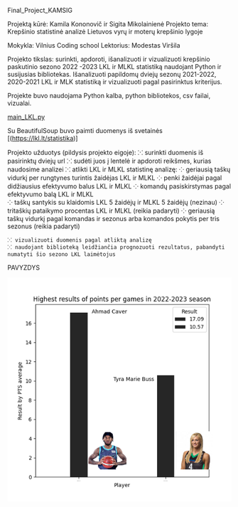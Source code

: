 Final_Project_KAMSIG

Projektą kūrė: Kamila Kononovič ir Sigita Mikolainienė
Projekto tema: Krepšinio statistinė analizė Lietuvos vyrų ir moterų krepšinio lygoje

Mokykla: Vilnius Coding school
Lektorius: Modestas Viršila


Projekto tikslas: surinkti, apdoroti, išanalizuoti ir vizualizuoti krepšinio paskutinio sezono 2022 -2023 LKL ir MLKL
statistiką naudojant Python ir susijusias bibliotekas. Išanalizuoti papildomų dviejų sezonų 2021-2022, 2020-2021 LKL ir
MLK  statistiką ir vizualizuoti pagal pasirinktus kriterijus.

Projekte buvo naudojama Python kalba, python bibliotekos, csv failai, vizualai.

[main_LKL.py](main_LKL.py)

Su BeautifulSoup buvo paimti duomenys iš svetainės [(https://lkl.lt/statistika)] 


Projekto užduotys (pildysis projekto eigoje):
    ⁙ surinkti duomenis iš pasirinktų dviejų url
    ⁙ sudėti juos į lentelė ir apdoroti reikšmes, kurias naudosime analizei
    ⁙ atlikti LKL ir MLKL  statistinę analizę:
        ⁘ geriausią taškų vidurkį per rungtynes turintis žaidėjas LKL ir MLKL
        ⁘ penki žaidėjai pagal didžiausius efektyvumo balus LKL ir MLKL 
        ⁘ komandų pasiskirstymas pagal efektyvumo balą LKL ir MLKL     
        ⁘ taškų santykis su klaidomis LKL 5 žaidėjų ir MLKL 5 žaidėjų (nezinau)
        ⁘ tritaškių pataikymo procentas LKL ir MLKL (reikia padaryti)
        ⁘ geriausią taškų vidurkį pagal komandas ir sezonus  arba komandos 
pokytis per tris sezonus (reikia padaryti)

    ⁙ vizualizuoti duomenis pagal atliktą analizę
    ⁙ naudojant biblioteką leidžiančia prognozuoti rezultatus, pabandyti numatyti šio sezono LKL laimėtojus  

PAVYZDYS

![Highest results players.png](images%2FHighest%20results%20players.png)